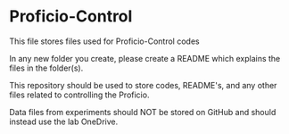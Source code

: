 # Proficio-Control
This file stores files used for Proficio-Control codes

In any new folder you create, please create a README which explains the files in the folder(s).

This repository should be used to store codes, README's, and any other files related to controlling the Proficio. 

Data files from experiments should NOT be stored on GitHub and should instead use the lab OneDrive.
